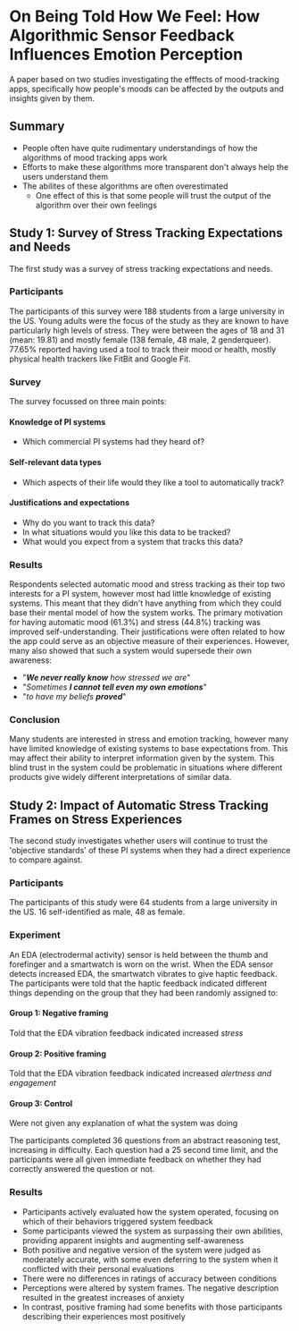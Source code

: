 # On Being Told How We Feel: How Algorithmic Sensor Feedback Influences Emotion Perception
A paper based on two studies investigating the efffects of mood-tracking apps, specifically how people's moods can be affected by the outputs and insights given by them.

## Summary
- People often have quite rudimentary understandings of how the algorithms of mood tracking apps work
- Efforts to make these algorithms more transparent don't always help the users understand them
- The abilites of these algorithms are often overestimated
  - One effect of this is that some people will trust the output of the algorithm over their own feelings

## Study 1: Survey of Stress Tracking Expectations and Needs
The first study was a survey of stress tracking expectations and needs.

### Participants
The participants of this survey were 188 students from a large university in the US.
Young adults were the focus of the study as they are known to have particularly high levels of stress. 
They were between the ages of 18 and 31 (mean: 19.81) and mostly female (138 female, 48 male, 2 genderqueer).
77.65% reported having used a tool to track their mood or health, mostly physical health trackers like FitBit and Google Fit.

### Survey
The survey focussed on three main points:
#### Knowledge of PI systems
- Which commercial PI systems had they heard of?
#### Self-relevant data types
- Which aspects of their life would they like a tool to automatically track?
#### Justifications and expectations
- Why do you want to track this data?
- In what situations would you like this data to be tracked?
- What would you expect from a system that tracks this data?

### Results
Respondents selected automatic mood and stress tracking as their top two interests for a PI system, however most had little knowledge of existing systems.
This meant that they didn't have anything from which they could base their mental model of how the system works.
The primary motivation for having automatic mood (61.3%) and stress (44.8%) tracking was improved self-understanding.
Their justifications were often related to how the app could serve as an objective measure of their experiences.
However, many also showed that such a system would supersede their own awareness:
- "***We never really know** how stressed we are*"
- "*Sometimes **I cannot tell even my own emotions***"
- "*to have my beliefs **proved***"

### Conclusion
Many students are interested in stress and emotion tracking, however many have limited knowledge of existing systems to base expectations from.
This may affect their ability to interpret information given by the system.
This blind trust in the system could be problematic in situations where different products give widely different interpretations of similar data.

## Study 2: Impact of Automatic Stress Tracking Frames on Stress Experiences
The second study investigates whether users will continue to trust the 'objective standards' of these PI systems when they had a direct experience to compare against.

### Participants
The participants of this study were 64 students from a large university in the US.
16 self-identified as male, 48 as female.

### Experiment
An EDA (electrodermal activity) sensor is held between the thumb and forefinger and a smartwatch is worn on the wrist.
When the EDA sensor detects increased EDA, the smartwatch vibrates to give haptic feedback.
The participants were told that the haptic feedback indicated different things depending on the group that they had been randomly assigned to:
#### Group 1: Negative framing
Told that the EDA vibration feedback indicated increased *stress*
#### Group 2: Positive framing
Told that the EDA vibration feedback indicated increased *alertness and engagement*
#### Group 3: Control
Were not given any explanation of what the system was doing

The participants completed 36 questions from an abstract reasoning test, increasing in difficulty.
Each question had a 25 second time limit, and the participants were all given immediate feedback on whether they had correctly answered the question or not.

### Results
- Participants actively evaluated how the system operated, focusing on which of their behaviors triggered system feedback
- Some participants viewed the system as surpassing their own abilities, providing apparent insights and augmenting self-awareness
- Both positive and negative version of the system were judged as moderately accurate, with some even deferring to the system when it conflicted with their personal evaluations
- There were no differences in ratings of accuracy between conditions
- Perceptions were altered by system frames. The negative description resulted in the greatest increases of anxiety
- In contrast, positive framing had some benefits with those participants describing their experiences most positively
